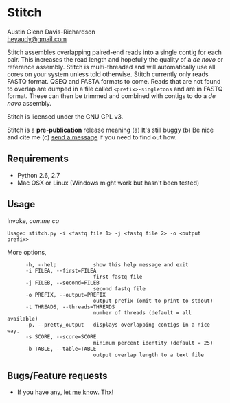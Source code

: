 # Stitch

Austin Glenn Davis-Richardson  
<heyaudy@gmail.com>

Stitch assembles overlapping paired-end reads into a single contig for each pair. This increases the read length and hopefully the quality of a _de novo_ or reference assembly. Stitch is multi-threaded and will automatically use all cores on your system unless told otherwise. Stitch currently only reads FASTQ format. QSEQ and FASTA formats to come. Reads that are not found to overlap are dumped in a file called `<prefix>-singletons` and are in FASTQ format. These can then be trimmed and combined with contigs to do a _de novo_ assembly.

Stitch is licensed under the GNU GPL v3.

Stitch is a __pre-publication__ release meaning (a) It's still buggy (b) Be nice and cite me (c) [send a message](mailto:adavisr@ufl.edu) if you need to find out how.
		
## Requirements

- Python 2.6, 2.7
- Mac OSX or Linux (Windows might work but hasn't been tested)

## Usage

Invoke, _comme ca_

    Usage: stitch.py -i <fastq file 1> -j <fastq file 2> -o <output prefix>

More options,

          -h, --help            show this help message and exit
          -i FILEA, --first=FILEA
                                first fastq file
          -j FILEB, --second=FILEB
                                second fastq file
          -o PREFIX, --output=PREFIX
                                output prefix (omit to print to stdout)
          -t THREADS, --threads=THREADS
                                number of threads (default = all available)
          -p, --pretty_output   displays overlapping contigs in a nice way.
          -s SCORE, --score=SCORE
                                minimum percent identity (default = 25)
          -b TABLE, --table=TABLE
                                output overlap length to a text file

## Bugs/Feature requests

 - If you have any, [let me know](https://github.com/audy/stitch/issues). Thx!


